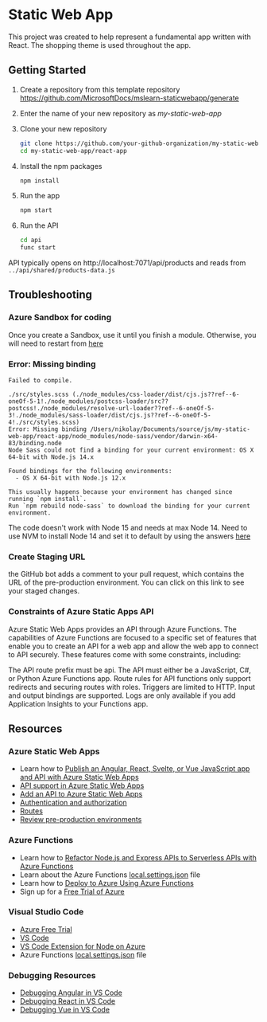 # Static Web App

This project was created to help represent a fundamental app written with React. The shopping theme is used throughout the app.

## Getting Started

1. Create a repository from this template repository <https://github.com/MicrosoftDocs/mslearn-staticwebapp/generate>

1. Enter the name of your new repository as _my-static-web-app_

1. Clone your new repository

   ```bash
   git clone https://github.com/your-github-organization/my-static-web-app
   cd my-static-web-app/react-app
   ```

1. Install the npm packages

   ```bash
   npm install
   ```

1. Run the app

   ```bash
   npm start
   ```

1. Run the API

   ```bash
   cd api
   func start
   ```

API typically opens on http://localhost:7071/api/products and reads from `../api/shared/products-data.js`

## Troubleshooting

### Azure Sandbox for coding

Once you create a Sandbox, use it until you finish a module. Otherwise, you will need to restart 
from [here](https://docs.microsoft.com/en-us/learn/modules/publish-static-web-app-api-preview-url/2-exercise-get-started?pivots=react)

### Error: Missing binding

```text
Failed to compile.

./src/styles.scss (./node_modules/css-loader/dist/cjs.js??ref--6-oneOf-5-1!./node_modules/postcss-loader/src??postcss!./node_modules/resolve-url-loader??ref--6-oneOf-5-3!./node_modules/sass-loader/dist/cjs.js??ref--6-oneOf-5-4!./src/styles.scss)
Error: Missing binding /Users/nikolay/Documents/source/js/my-static-web-app/react-app/node_modules/node-sass/vendor/darwin-x64-83/binding.node
Node Sass could not find a binding for your current environment: OS X 64-bit with Node.js 14.x

Found bindings for the following environments:
  - OS X 64-bit with Node.js 12.x

This usually happens because your environment has changed since running `npm install`.
Run `npm rebuild node-sass` to download the binding for your current environment.
```

The code doesn't work with Node 15 and needs at max Node 14. 
Need to use NVM to install Node 14 and set it to default by using the answers [here](https://stackoverflow.com/questions/44700432/visual-studio-code-to-use-node-version-specified-by-nvm/66120222#66120222)

### Create Staging URL

the GitHub bot adds a comment to your pull request, which contains the URL of the pre-production environment. You can click on this link to see your staged changes.

### Constraints of Azure Static Apps API
Azure Static Web Apps provides an API through Azure Functions. The capabilities of Azure Functions are focused to a specific set of features that enable you to create an API for a web app and allow the web app to connect to API securely. These features come with some constraints, including:

The API route prefix must be api.
The API must either be a JavaScript, C#, or Python Azure Functions app.
Route rules for API functions only support redirects and securing routes with roles.
Triggers are limited to HTTP.
Input and output bindings are supported.
Logs are only available if you add Application Insights to your Functions app.

## Resources

### Azure Static Web Apps

- Learn how to [Publish an Angular, React, Svelte, or Vue JavaScript app and API with Azure Static Web Apps](https://docs.microsoft.com/learn/modules/publish-app-service-static-web-app-api?wt.mc_id=mslearn_staticwebapp-github-jopapa)
- [API support in Azure Static Web Apps](https://docs.microsoft.com/azure/static-web-apps/apis?wt.mc_id=mslearn_staticwebapp-github-jopapa)
- [Add an API to Azure Static Web Apps](https://docs.microsoft.com/azure/static-web-apps/add-api?wt.mc_id=mslearn_staticwebapp-github-jopapa)
- [Authentication and authorization](https://docs.microsoft.com/azure/static-web-apps/authentication-authorization?wt.mc_id=mslearn_staticwebapp-github-jopapa)
- [Routes](https://docs.microsoft.com/azure/static-web-apps/routes?wt.mc_id=mslearn_staticwebapp-github-jopapa)
- [Review pre-production environments](https://docs.microsoft.com/azure/static-web-apps/review-publish-pull-requests?wt.mc_id=mslearn_staticwebapp-github-jopapa)

### Azure Functions

- Learn how to [Refactor Node.js and Express APIs to Serverless APIs with Azure Functions](https://docs.microsoft.com/learn/modules/shift-nodejs-express-apis-serverless/?wt.mc_id=mslearn_staticwebapp-github-jopapa)
- Learn about the Azure Functions [local.settings.json](https://docs.microsoft.com/azure/azure-functions/functions-run-local#local-settings-file?wt.mc_id=mslearn_staticwebapp-github-jopapa) file
- Learn how to [Deploy to Azure Using Azure Functions](https://code.visualstudio.com/tutorials/functions-extension/getting-started?wt.mc_id=mslearn_staticwebapp-github-jopapa)
- Sign up for a [Free Trial of Azure](https://azure.microsoft.com/free/?wt.mc_id=mslearn_staticwebapp-github-jopapa)

### Visual Studio Code

- [Azure Free Trial](https://azure.microsoft.com/free/?wt.mc_id=mslearn_staticwebapp-github-jopapa)
- [VS Code](https://code.visualstudio.com?wt.mc_id=mslearn_staticwebapp-github-jopapa)
- [VS Code Extension for Node on Azure](https://marketplace.visualstudio.com/items?itemName=ms-vscode.vscode-node-azure-pack&WT.mc_id=mslearn_staticwebapp-github-jopapa)
- Azure Functions [local.settings.json](https://docs.microsoft.com/azure/azure-functions/functions-run-local#local-settings-file?WT.mc_id=mslearn_staticwebapp-github-jopapa) file

### Debugging Resources

- [Debugging Angular in VS Code](https://code.visualstudio.com/docs/nodejs/angular-tutorial?wt.mc_id=mslearn_staticwebapp-github-jopapa)
- [Debugging React in VS Code](https://code.visualstudio.com/docs/nodejs/reactjs-tutorial?wt.mc_id=mslearn_staticwebapp-github-jopapa)
- [Debugging Vue in VS Code](https://code.visualstudio.com/docs/nodejs/vuejs-tutorial?wt.mc_id=mslearn_staticwebapp-github-jopapa)
